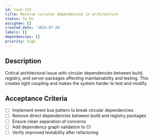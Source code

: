 ```yaml
---
id: task-113
title: Resolve circular dependencies in architecture
status: To Do
assignee: []
created_date: '2025-07-20'
labels: []
dependencies: []
priority: high
---
```


## Description

Critical architectural issue with circular dependencies between build, registry, and server packages affecting maintainability and testing. This creates tight coupling and makes the system harder to test and modify.

## Acceptance Criteria

- [ ] Implement event bus pattern to break circular dependencies
- [ ] Remove direct dependencies between build and registry packages
- [ ] Ensure clean separation of concerns
- [ ] Add dependency graph validation to CI
- [ ] Verify improved testability after refactoring
